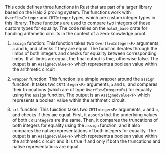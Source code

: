 This code defines three functions in Rust that are part of a larger library based on the Halo 2 proving system. The functions work with `OverflowInteger` and `CRTInteger` types, which are custom integer types in this library. These functions are used to compare two integers of these custom types for equality. The code relies on the `halo2_base` crate for handling arithmetic circuits in the context of a zero-knowledge proof.

1. `assign` function:
This function takes two `OverflowInteger<F>` arguments, `a` and `b`, and checks if they are equal. The function iterates through the limbs of both integers and checks for equality between corresponding limbs. If all limbs are equal, the final output is true, otherwise false. The output is an `AssignedValue<F>` which represents a boolean value within the arithmetic circuit.

2. `wrapper` function:
This function is a simple wrapper around the `assign` function. It takes two `CRTInteger<F>` arguments, `a` and `b`, and compares their truncations (which are of type `OverflowInteger<F>`) for equality using the `assign` function. The output is an `AssignedValue<F>` which represents a boolean value within the arithmetic circuit.

3. `crt` function:
This function takes two `CRTInteger<F>` arguments, `a` and `b`, and checks if they are equal. First, it asserts that the underlying values of both `CRTInteger`s are the same. Then, it compares the truncations of both integers for equality using the `assign` function, and it also compares the native representations of both integers for equality. The output is an `AssignedValue<F>` which represents a boolean value within the arithmetic circuit, and it is true if and only if both the truncations and native representations are equal.
